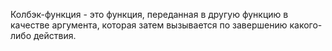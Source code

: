 Колбэк-функция - это функция, переданная в другую функцию в качестве аргумента, которая затем вызывается по завершению какого-либо действия.